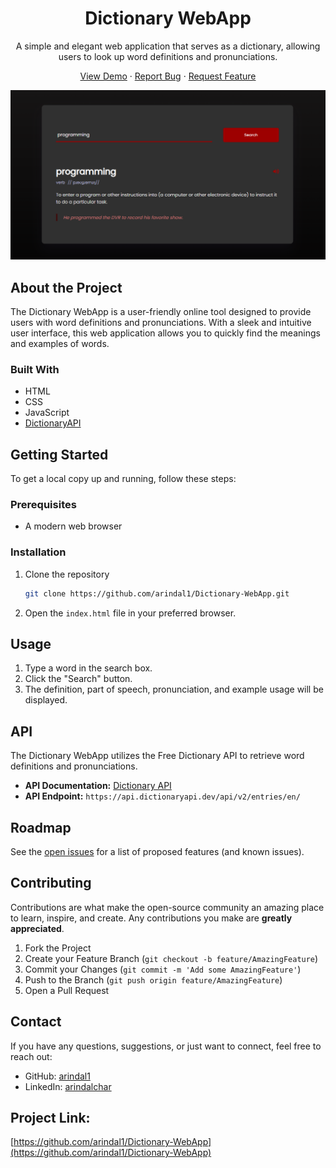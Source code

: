 
<h1 align="center">Dictionary WebApp</h1>

<p align="center">
  A simple and elegant web application that serves as a dictionary, allowing users to look up word definitions and pronunciations.
</p>

<p align="center">
  <a href="https://arindal1.github.io/Dictionary-WebApp/">View Demo</a> ·
  <a href="https://github.com/arindal1/Dictionary-WebApp/issues">Report Bug</a> ·
  <a href="https://github.com/arindal1/Dictionary-WebApp/issues">Request Feature</a>
</p>

![Screenshot](images/screenshot1.png)

## About the Project

The Dictionary WebApp is a user-friendly online tool designed to provide users with word definitions and pronunciations. With a sleek and intuitive user interface, this web application allows you to quickly find the meanings and examples of words.

### Built With

- HTML
- CSS
- JavaScript
- [DictionaryAPI](https://dictionaryapi.dev/)

## Getting Started

To get a local copy up and running, follow these steps:

### Prerequisites

- A modern web browser

### Installation

1. Clone the repository
   ```sh
   git clone https://github.com/arindal1/Dictionary-WebApp.git
   ```
2. Open the `index.html` file in your preferred browser.

## Usage

1. Type a word in the search box.
2. Click the "Search" button.
3. The definition, part of speech, pronunciation, and example usage will be displayed.

## API

The Dictionary WebApp utilizes the Free Dictionary API to retrieve word definitions and pronunciations.

- **API Documentation:** [Dictionary API](https://dictionaryapi.dev/)
- **API Endpoint:** `https://api.dictionaryapi.dev/api/v2/entries/en/`

## Roadmap

See the [open issues](https://github.com/arindal1/Dictionary-WebApp/issues) for a list of proposed features (and known issues).

## Contributing

Contributions are what make the open-source community an amazing place to learn, inspire, and create. Any contributions you make are **greatly appreciated**.

1. Fork the Project
2. Create your Feature Branch (`git checkout -b feature/AmazingFeature`)
3. Commit your Changes (`git commit -m 'Add some AmazingFeature'`)
4. Push to the Branch (`git push origin feature/AmazingFeature`)
5. Open a Pull Request

## Contact

If you have any questions, suggestions, or just want to connect, feel free to reach out:

- GitHub: [arindal1](https://github.com/arindal1)
- LinkedIn: [arindalchar](https://www.linkedin.com/in/arindalchar/)

## Project Link:

[https://github.com/arindal1/Dictionary-WebApp](https://github.com/arindal1/Dictionary-WebApp)

